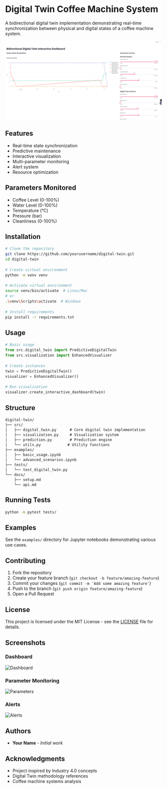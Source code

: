 # Digital Twin Coffee Machine System

A bidirectional digital twin implementation demonstrating real-time synchronization between physical and digital states of a coffee machine system.

![Digital Twin Dashboard](https://raw.githubusercontent.com/miladnasiri/Digital-Twin-Coffee-Machine-System/main/docs/Screenshot%20from%202024-11-05%2017-14-29.png)


## Features

- Real-time state synchronization
- Predictive maintenance
- Interactive visualization
- Multi-parameter monitoring
- Alert system
- Resource optimization

## Parameters Monitored

- Coffee Level (0-100%)
- Water Level (0-100%)
- Temperature (°C)
- Pressure (bar)
- Cleanliness (0-100%)

## Installation

```bash
# Clone the repository
git clone https://github.com/yourusername/digital-twin.git
cd digital-twin

# Create virtual environment
python -m venv venv

# Activate virtual environment
source venv/bin/activate  # Linux/Mac
# or
.\venv\Scripts\activate  # Windows

# Install requirements
pip install -r requirements.txt
```

## Usage

```python
# Basic usage
from src.digital_twin import PredictiveDigitalTwin
from src.visualization import EnhancedVisualizer

# Create instances
twin = PredictiveDigitalTwin()
visualizer = EnhancedVisualizer()

# Run visualization
visualizer.create_interactive_dashboard(twin)
```

## Structure

```
digital-twin/
├── src/
│   ├── digital_twin.py      # Core digital twin implementation
│   ├── visualization.py     # Visualization system
│   ├── prediction.py        # Prediction engine
│   └── utils.py            # Utility functions
├── examples/
│   ├── basic_usage.ipynb
│   └── advanced_scenarios.ipynb
├── tests/
│   └── test_digital_twin.py
└── docs/
    ├── setup.md
    └── api.md
```

## Running Tests

```bash
python -m pytest tests/
```

## Examples

See the `examples/` directory for Jupyter notebooks demonstrating various use cases.

## Contributing

1. Fork the repository
2. Create your feature branch (`git checkout -b feature/amazing-feature`)
3. Commit your changes (`git commit -m 'Add some amazing feature'`)
4. Push to the branch (`git push origin feature/amazing-feature`)
5. Open a Pull Request

## License

This project is licensed under the MIT License - see the [LICENSE](LICENSE) file for details.

## Screenshots

### Dashboard
![Dashboard](docs/images/dashboard.png)

### Parameter Monitoring
![Parameters](docs/images/parameters.png)

### Alerts
![Alerts](docs/images/alerts.png)

## Authors

* **Your Name** - *Initial work*

## Acknowledgments

* Project inspired by Industry 4.0 concepts
* Digital Twin methodology references
* Coffee machine systems analysis
